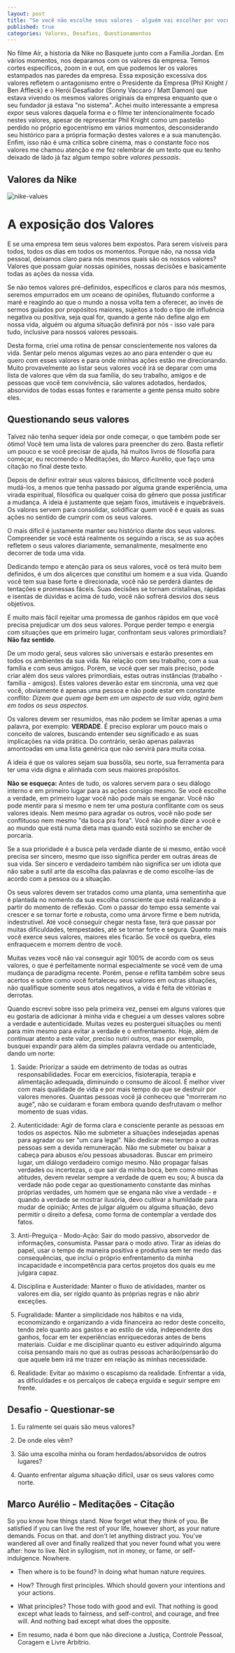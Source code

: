 ```yaml
---
layout: post
title: "Se você não escolhe seus valores - alguém vai escolher por você"
published: true
categories: Valores, Desafios, Questionamentos
---
```


No filme Air, a historia da Nike no Basquete junto com a Família Jordan. Em vários momentos, nos deparamos com os valores da empresa. Temos cortes específicos, zoom in e out, em que podemos ler os valores estampados nas paredes da empresa. Essa exposição excessiva dos valores refletem o antagonismo entre o Presidente da Empresa (Phil Knight / Ben Affleck) e o Herói Desafiador (Sonny Vaccaro / Matt Damon) que estava vivendo os mesmos valores originais da empresa enquanto que o seu fundador já estava "no sistema". Achei muito interessante a empresa expor seus valores daquela forma e o filme ter intencionalmente focado nestes valores, apesar de representar Phil Knight como um pastelão perdido no próprio egocentrismo em vários momentos, desconsiderando seu histórico para a própria formação destes valores e a sua manutenção. Enfim, isso não é uma crítica sobre cinema, mas o constante foco nos valores me chamou atenção e me fez relembrar de um texto que eu tenho deixado de ládo já faz algum tempo sobre *valores pessoais*.

## Valores da Nike

![nike-values](https://miro.medium.com/v2/resize:fit:828/format:webp/1*Mxa7bsWx49yqeBL2TqPLAw.jpeg "Nike Values")


# A exposição dos Valores 

E se uma empresa tem seus valores bem expostos. Para serem visíveis para todos, todos os dias em todos os momentos. Porque não, na nossa vida pessoal, deixamos claro para nós mesmos quais são os nossos valores? Valores que possam guiar nossas opiniões, nossas decisões e basicamente todas as ações da nossa vida. 

Se não temos valores pré-definidos, específicos e claros para nós mesmos, seremos empurrados em um oceano de opiniões, flutuando conforme a maré e reagindo ao que o mundo a nossa volta tem a oferecer, ao invés de sermos guiados por propósitos maiores, sujeitos a todo o tipo de influência negativa ou positiva, seja qual for, quando a gente não define algo em nossa vida, alguém ou alguma situação definirá por nós - isso vale para tudo, inclusive para nossos valores pessoais. 

Desta forma, criei uma rotina de pensar conscientemente nos valores da vida. Sentar pelo menos algumas vezes ao ano para entender o que eu quero com esses valores e para onde minhas ações estão me direcionando. Muito provavelmente ao listar seus valores você irá se deparar com uma lista de valores que vêm da sua família, do seu trabalho, amigos e de pessoas que você tem convivência, são valores adotados, herdados, absorvidos de todas essas fontes e raramente a gente pensa muito sobre eles.

## Questionando seus valores

Talvez não tenha sequer ideia por onde começar, o que também pode ser ótimo! Você tem uma lista de valores para preencher do zero. Basta refletir um pouco e se você precisar de ajuda, há muitos livros de filosofia para começar, eu recomendo o Meditações, do Marco Aurélio, que faço uma citação no final deste texto. 

Depois de definir extrair seus valores básicos, dificilmente você poderá mudá-los, a menos que tenha passado por alguma grande experiência, uma virada espiritual, filosófica ou qualquer coisa do gênero que possa justificar a mudança. A ideia é justamente que sejam fixos, imutáveis e inquebráveis. Os valores servem para consolidar, solidificar quem você é e quais as suas ações no sentido de cumprir com os seus valores. 

O mais difícil é justamente manter seu histórico diante dos seus valores. Compreender se você está realmente os seguindo a risca, se as sua ações refletem o seus valores diariamente, semanalmente, mesalmente eno decorrer de toda uma vida. 

Dedicando tempo e atenção para os seus valores, você os terá muito bem definidos, é um dos aliçerces que constitui um homem e a sua vida. Quando você tem sua base forte e direcionada, você não se perderá diantes de tentações e promessas fáceis. Suas decisões se tornam cristalinas, rápidas e isentas de dúvidas e acima de tudo, você não sofrerá desvios dos seus objetivos.

É muito mais fácil rejeitar uma promessa de ganhos rápidos em que você precisa prejudicar um dos seus valores. Porque perder tempo e energia com situações que em primeiro lugar, confrontam seus valores primordiais? **Não faz sentido**.

De um modo geral, seus valores são universais e estarão presentes em todos os ambientes da sua vida. Na relação com seu trabalho, com a sua família e com seus amigos. Porém, se você quer ser mais preciso, pode criar além dos seus valores primordiais, estas outras instâncias (trabalho - família - amigos). Estes valores deverão estar em sincronia, uma vez que você, obviamente é apenas uma pessoa e não pode estar em constante conflito: _Dizem que quem age bem em um aspecto de sua vida, agirá bem em todos os seus aspectos._

Os valores devem ser resumidos, mas não podem se limitar apenas a uma palavra, por exemplo: **VERDADE**. É preciso explorar um pouco mais o conceito de valores, buscando entender seu significado e as suas implicações na vida prática. Do contrário, serão apenas palavras amontoadas em uma lista genérica que não servirá para muita coisa.

A ideia é que os valores sejam sua bussôla, seu norte, sua ferramenta para ter uma vida digna e alinhada com seus maiores propósitos.

**Não se esqueça:** Antes de tudo, os valores servem para o seu diálogo interno e em primeiro lugar para as ações consigo mesmo. Se você escolhe a verdade, em primeiro lugar você não pode mais se enganar. Você não pode mentir para si mesmo e nem ter uma postura conflitante com os seus valores ideais. Nem mesmo para agradar os outros, você não pode ser conflituoso nem mesmo "da boca pra fora". Você não pode dizer a você e ao mundo que está numa dieta mas quando está sozinho se encher de porcaria.  

Se a sua prioridade é a busca pela verdade diante de si mesmo, então você precisa ser sincero, mesmo que isso significa perder em outras áreas de sua vida. Ser sincero e verdadeiro também não significa ser um idiota que não sabe a sutil arte da escolha das palavras e de como escolhe-las de acordo com a pessoa ou a situação.

Os seus valores devem ser tratados como uma planta, uma sementinha que é plantada no nomento da sua escolha consciente que está realizando a partir do momento de reflexão. Com o passar do tempo essa semente vai crescer e se tornar forte e robusta, como uma árvore firme e bem nutrida, indestrutível. Até você conseguir chegar nesta fase, terá que passar por muitas dificuldades, tempestades, até se tornar forte e segura. Quanto mais você exerce seus valores, maiores eles ficarão. Se você os quebra, eles enfraquecem e morrem dentro de você. 

Muitas vezes você não vai conseguir agir 100% de acordo com os seus valores, o que é perfeitamente normal especialmente se você vem de uma mudança de paradigma recente. Porém, pense e reflita também sobre seus acertos e sobre como você fortaleceu seus valores em outras situações, não qualifique somente seus atos negativos, a vida é feita de vitórias e derrotas.

Quando escrevi sobre isso pela primeira vez, pensei em alguns valores que eu gostaria de adicionar à minha vida e cheguei a um desses valores sobre a verdade e autenticidade. Muitas vezes eu posterguei situações ou menti para mim mesmo para evitar a verdade e o enfrentamento. Hoje, além de continuar atento a este valor, preciso nutri outros, mas por exemplo, busquei expandir para além da simples palavra verdade ou antenticiade, dando um norte: 

1. Saúde: Priorizar a saúde em detrimento de todas as outras responsabilidades. Focar em exercícios, fisioterapia, terapia e alimentação adequada, diminuindo o consumo de álcool. É melhor viver com mais qualidade de vida e por mais tempo do que se destruir por valores menores. Quantas pessoas você já conheceu que "morreram no auge", não se cuidaram e foram embora quando desfrutavam o melhor momento de suas vidas. 

2. Autenticidade: Agir de forma clara e consciente perante as pessoas em todos os aspectos. Não me submeter a situações indesejadas apenas para agradar ou ser "um cara legal". Não dedicar meu tempo a outras pessoas sem a devida remuneração. Não me submeter ou baixar a cabeça para abusos e/ou pessoas abusadoras. Buscar em primeiro lugar, um diálogo verdadeiro comigo mesmo. Não propagar falsas verdades ou incertezas, o que sair da minha boca, bem como minhas atitudes, devem revelar sempre a verdade de quem eu sou; A busca da verdade não pode cegar ao questionamento constante das minhas próprias verdades, um homem que se engana não vive a verdade - e quando a verdade se mostrar ilusória, devo cultivar a humildade para mudar de opinião; Antes de julgar alguém ou alguma situação, devo permitir o direito a defesa, como forma de contemplar a verdade dos fatos.

3. Anti-Preguiça - Modo-Ação: Sair do modo passivo, absorvedor de informações, consumista. Passar para o modo ativo. Tirar as ideias do papel, usar o tempo de maneira positiva e produtiva sem ter medo das consequências, que inclui o próprio enfrentamento da minha incapacidade e incompetência para certos projetos dos quais eu me julgara capaz.

4. Disciplina e Austeridade: Manter o fluxo de atividades, manter os valores em dia, ser rígido quanto às próprias regras e não abrir exceções.

5. Fugralidade: Manter a simplicidade nos hábitos e na vida, economizando e organizando a vida financeira ao redor deste conceito, tendo zelo quanto aos gastos e ao estilo de vida, independente dos ganhos, focar em ter experiências enriquecedoras antes de bens materiais. Cuidar e me disciplinar quanto eu estiver adquirindo alguma coisa pensando mais no que as outras pessoas acharão/pensarão do que aquele bem irá me trazer em relação às minhas necessidade.

6. Realidade: Evitar ao máximo o escapismo da realidade. Enfrentar a vida, as dificuldades e os percalços de cabeça erguida e seguir sempre em frente.


## Desafio - Questionar-se 

1. Eu ralmente sei quais são meus valores? 

2. De onde eles vêm? 

3. São uma escolha minha ou foram herdados/absorvidos de outros lugares? 

4. Quanto enfrentar alguma situação difícil, usar os seus valores como norte. 

## Marco Aurélio - Meditações - Citação

So you know how things stand. Now forget what they think of you. Be satisfied if you can live the rest of your life, however short, as your nature demands. Focus on that. and don't let anything distract you. You've wandered all over and finally realized that you never found what you were after: how to live. Not in syllogism, not in money, or fame, or self-indulgence. Nowhere. 

- Then where is to be found? In doing what human nature requires. 

- How? Through first principles. Which should govern your intentions and your actions. 

- What principles? Those todo with good and evil. That nothing is good except what leads to fairness, and self-control, and courage, and free will. And nothing bad except what does the opposite. 

- Em resumo, nada é bom que não direcione a Justiça, Controle Pessoal, Coragem e Livre Arbítrio. 




<!-- * Adicione aos valores do imperador os seus próprios, perguntando-se constantemente se a sua ação ou ações exercidas neste momento irão refletir a nobreza dos seus valores (good) ou o oposto (evil). -->

<!-- Na verdade, os valores são uma escolha a longo prazo, você já pode ter feito a sua escolha inconscientemente, enraízados em seu espírito através de exemplo familiares e sociais e nunca ter tirado um tempo para isso, está na hora de refletir e escolher os seus valores de forma consciente. -->

<!-- Estava lendo um livro de Felix Denis, sobre a Arte de Ficar Rico, um livro que irei falar um pouco mais por aqui. Mas por hora, ele menciona que a maioria das pessoas nem sabe como foi parar em determinado ramo e nem sabe porque esta fazendo aquilo.  -->

<!-- No final, ficamos a deriva nesse mundo e grande parte da nossa vida e do que somos é o que outras pessoas empurraram para nós. Também com certeza você já ouviu muito desse papo de caminho, direcionamento e como é importante ter o seu próprio caminho.  -->




